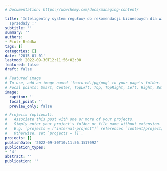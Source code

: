 ```yaml
---
# Documentation: https://wowchemy.com/docs/managing-content/

title: 'Inteligentny system regułowy do rekomendacji biznesowych dla wirtualnej sieci
  sprzedaży :'
subtitle: ''
summary: ''
authors:
- Piotr Bródka
tags: []
categories: []
date: '2015-01-01'
lastmod: 2022-09-30T12:11:56+02:00
featured: false
draft: false

# Featured image
# To use, add an image named `featured.jpg/png` to your page's folder.
# Focal points: Smart, Center, TopLeft, Top, TopRight, Left, Right, BottomLeft, Bottom, BottomRight.
image:
  caption: ''
  focal_point: ''
  preview_only: false

# Projects (optional).
#   Associate this post with one or more of your projects.
#   Simply enter your project's folder or file name without extension.
#   E.g. `projects = ["internal-project"]` references `content/project/deep-learning/index.md`.
#   Otherwise, set `projects = []`.
projects: []
publishDate: '2022-09-30T10:11:56.151709Z'
publication_types:
- '4'
abstract: ''
publication: ''
---
```

